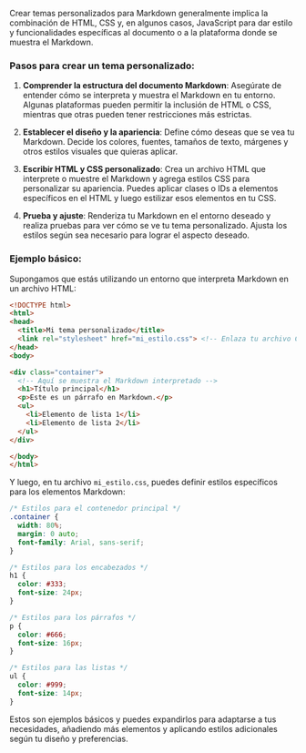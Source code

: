 Crear temas personalizados para Markdown generalmente implica la combinación de HTML, CSS y, en algunos casos, JavaScript para dar estilo y funcionalidades específicas al documento o a la plataforma donde se muestra el Markdown.

### Pasos para crear un tema personalizado:

1. **Comprender la estructura del documento Markdown**: Asegúrate de entender cómo se interpreta y muestra el Markdown en tu entorno. Algunas plataformas pueden permitir la inclusión de HTML o CSS, mientras que otras pueden tener restricciones más estrictas.

2. **Establecer el diseño y la apariencia**: Define cómo deseas que se vea tu Markdown. Decide los colores, fuentes, tamaños de texto, márgenes y otros estilos visuales que quieras aplicar.

3. **Escribir HTML y CSS personalizado**: Crea un archivo HTML que interprete o muestre el Markdown y agrega estilos CSS para personalizar su apariencia. Puedes aplicar clases o IDs a elementos específicos en el HTML y luego estilizar esos elementos en tu CSS.

4. **Prueba y ajuste**: Renderiza tu Markdown en el entorno deseado y realiza pruebas para ver cómo se ve tu tema personalizado. Ajusta los estilos según sea necesario para lograr el aspecto deseado.

### Ejemplo básico:

Supongamos que estás utilizando un entorno que interpreta Markdown en un archivo HTML:

```html
<!DOCTYPE html>
<html>
<head>
  <title>Mi tema personalizado</title>
  <link rel="stylesheet" href="mi_estilo.css"> <!-- Enlaza tu archivo CSS -->
</head>
<body>

<div class="container">
  <!-- Aquí se muestra el Markdown interpretado -->
  <h1>Título principal</h1>
  <p>Este es un párrafo en Markdown.</p>
  <ul>
    <li>Elemento de lista 1</li>
    <li>Elemento de lista 2</li>
  </ul>
</div>

</body>
</html>
```

Y luego, en tu archivo `mi_estilo.css`, puedes definir estilos específicos para los elementos Markdown:

```css
/* Estilos para el contenedor principal */
.container {
  width: 80%;
  margin: 0 auto;
  font-family: Arial, sans-serif;
}

/* Estilos para los encabezados */
h1 {
  color: #333;
  font-size: 24px;
}

/* Estilos para los párrafos */
p {
  color: #666;
  font-size: 16px;
}

/* Estilos para las listas */
ul {
  color: #999;
  font-size: 14px;
}
```

Estos son ejemplos básicos y puedes expandirlos para adaptarse a tus necesidades, añadiendo más elementos y aplicando estilos adicionales según tu diseño y preferencias.